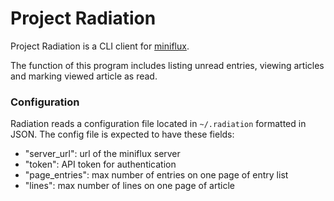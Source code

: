 # Project Radiation

Project Radiation is a CLI client for [miniflux](https://miniflux.app/). 

The function of this program includes listing unread entries, viewing articles and marking viewed article as read.

### Configuration

Radiation reads a configuration file located in `~/.radiation` formatted in JSON. The config file is expected to have these fields:

- "server_url": url of the miniflux server
- "token": API token for authentication
- "page_entries": max number of entries on one page of entry list
- "lines": max number of lines on one page of article
